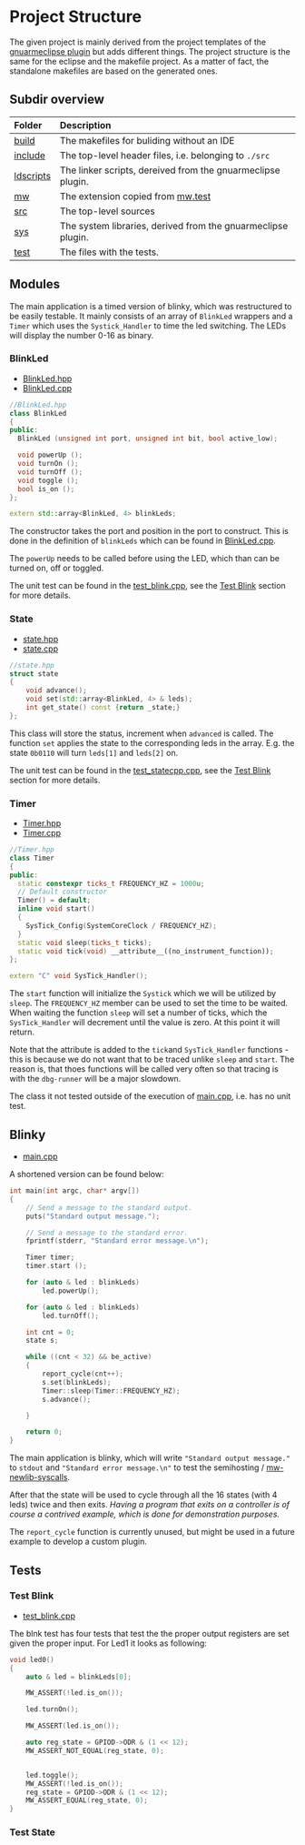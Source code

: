 # Project Structure

The given project is mainly derived from the project templates of the [gnuarmeclipse plugin](http://gnuarmeclipse.github.io/) but adds different things. The project structure is the same for the eclipse and the makefile project. As a matter of fact, the standalone makefiles are based on the generated ones.


## Subdir overview

Folder | Description
:------|:-----------
[build](https://github.com/mw-sc/mw.test.example/blob/master/stm32f4-discovery/build) | The makefiles for buliding without an IDE
[include](https://github.com/mw-sc/mw.test.example/blob/master/stm32f4-discovery/include) | The top-level header files, i.e. belonging to `./src`
[ldscripts](https://github.com/mw-sc/mw.test.example/blob/master/stm32f4-discovery/ldscripts) | The linker scripts, dereived from the gnuarmeclipse plugin.
[mw](https://github.com/mw-sc/mw.test.example/blob/master/stm32f4-discovery/mw) | The extension copied from [mw.test](https://github.com/mw-sc/mw.test)
[src](https://github.com/mw-sc/mw.test.example/blob/master/stm32f4-discovery/src) | The top-level sources
[sys](https://github.com/mw-sc/mw.test.example/blob/master/stm32f4-discovery/sys) | The system libraries, derived from the gnuarmeclipse plugin.
[test](https://github.com/mw-sc/mw.test.example/blob/master/stm32f4-discovery/test) | The files with the tests.


## Modules

The main application is a timed version of blinky, which was restructured to be easily testable. It mainly consists of an array of `BlinkLed` wrappers and a `Timer` which uses the `Systick_Handler` to time the led switching. The LEDs will display the number 0-16 as binary.


### BlinkLed

 - [BlinkLed.hpp](https://github.com/mw-sc/mw.test.example/blob/master/stm32f4-discovery/include/BlinkLed.hpp)
 - [BlinkLed.cpp](https://github.com/mw-sc/mw.test.example/blob/master/stm32f4-discovery/src/BlinkLed.cpp)

```cpp
//BlinkLed.hpp
class BlinkLed
{
public:
  BlinkLed (unsigned int port, unsigned int bit, bool active_low);

  void powerUp ();
  void turnOn ();
  void turnOff ();
  void toggle ();
  bool is_on ();
};

extern std::array<BlinkLed, 4> blinkLeds;
```

The constructor takes the port and position in the port to construct. This is done in the definition of `blinkLeds` which can be found in [BlinkLed.cpp](https://github.com/mw-sc/mw.test.example/blob/master/stm32f4-discovery/src/BlinkLed.cpp#L94).

The `powerUp` needs to be called before using the LED, which than can be turned on, off or toggled.

The unit test can be found in the [test_blink.cpp](https://github.com/mw-sc/mw.test.example/blob/master/stm32f4-discovery/test/test_blink.cpp), see the [Test Blink](#test-blink) section for more details.

### State

 - [state.hpp](https://github.com/mw-sc/mw.test.example/blob/master/stm32f4-discovery/include/state.hpp)
 - [state.cpp](https://github.com/mw-sc/mw.test.example/blob/master/stm32f4-discovery/src/state.cpp)


```cpp
//state.hpp
struct state
{
    void advance();
    void set(std::array<BlinkLed, 4> & leds);
    int get_state() const {return _state;}
};
```

This class will store the status, increment when `advanced` is called. The function `set` applies the state to the corresponding leds in the array. E.g. the state `0b0110` will turn `leds[1]` and `leds[2]` on.

The unit test can be found in the [test_statecpp.cpp](https://github.com/mw-sc/mw.test.example/blob/master/stm32f4-discovery/test/test_statecpp), see the [Test Blink](#test-state) section for more details.

### Timer

 - [Timer.hpp](https://github.com/mw-sc/mw.test.example/blob/master/stm32f4-discovery/include/Timer.hpp)
 - [Timer.cpp](https://github.com/mw-sc/mw.test.example/blob/master/stm32f4-discovery/src/Timer.cpp)

```cpp
//Timer.hpp
class Timer
{
public:
  static constexpr ticks_t FREQUENCY_HZ = 1000u;
  // Default constructor
  Timer() = default;
  inline void start()
  {
    SysTick_Config(SystemCoreClock / FREQUENCY_HZ);
  }
  static void sleep(ticks_t ticks);
  static void tick(void) __attribute__((no_instrument_function));
};

extern "C" void SysTick_Handler();
```

The `start` function will initialize the `Systick` which we will be utilized by `sleep`. The `FREQUENCY_HZ` member can be used to set the time to be waited. When waiting the function `sleep` will set a number of ticks, which the `SysTick_Handler` will decrement until the value is zero. At this point it will return.

Note that the attribute is added to the `tick`and `SysTick_Handler` functions - this is because we do not want that to be traced unlike `sleep` and `start`. The reason is, that thoes functions will be called very often so that tracing is with the `dbg-runner` will be a major slowdown.

The class it not tested outside of the execution of [main.cpp](https://github.com/mw-sc/mw.test.example/blob/master/stm32f4-discovery/src/main.cpp), i.e. has no unit test.


## Blinky 

 - [main.cpp](https://github.com/mw-sc/mw.test.example/blob/master/stm32f4-discovery/src/main.cpp)

A shortened version can be found below:

```cpp
int main(int argc, char* argv[])
{
    // Send a message to the standard output.
    puts("Standard output message.");

    // Send a message to the standard error.
    fprintf(stderr, "Standard error message.\n");

    Timer timer;
    timer.start ();

    for (auto & led : blinkLeds)
        led.powerUp();

    for (auto & led : blinkLeds)
        led.turnOff();

    int cnt = 0;
    state s;

    while ((cnt < 32) && be_active)
    {
        report_cycle(cnt++);
        s.set(blinkLeds);
        Timer::sleep(Timer::FREQUENCY_HZ);
        s.advance();

    }

    return 0;
}
```

The main application is blinky, which will write `"Standard output message."` to `stdout` and `"Standard error message.\n"` to test the semihosting / [mw-newlib-syscalls](http://mw-sc.github.io/dbg-runner/dbg-runner/plugins.html#dbg-runner.plugins.newlib).

After that the state will be used to cycle through all the 16 states (with 4 leds) twice and then exits. *Having a program that exits on a controller is of course a contrived example, which is done for demonstration purposes.*

The `report_cycle` function is currently unused, but might be used in a future example to develop a custom plugin.

## Tests

### Test Blink

 - [test_blink.cpp](https://github.com/mw-sc/mw.test.example/blob/master/stm32f4-discovery/test/test_blink.hpp)

The blnk test has four tests that test the the proper output registers are set given the proper input. For Led1 it looks as following:

```cpp
void led0()
{
    auto & led = blinkLeds[0];

    MW_ASSERT(!led.is_on());

    led.turnOn();

    MW_ASSERT(led.is_on());

    auto reg_state = GPIOD->ODR & (1 << 12);
    MW_ASSERT_NOT_EQUAL(reg_state, 0);


    led.toggle();
    MW_ASSERT(!led.is_on());
    reg_state = GPIOD->ODR & (1 << 12);
    MW_ASSERT_EQUAL(reg_state, 0);
}
```

### Test State


